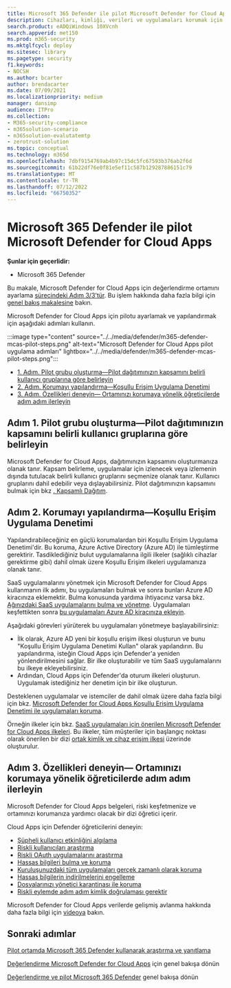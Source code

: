 ```yaml
---
title: Microsoft 365 Defender ile pilot Microsoft Defender for Cloud Apps
description: Cihazları, kimliği, verileri ve uygulamaları korumak için tasarlanmış güvenlik çözümünü test etmek ve deneyimlemek için Microsoft 365 Defender deneme laboratuvarınızı veya pilot ortamınızı ayarlayın.
search.product: eADQiWindows 10XVcnh
search.appverid: met150
ms.prod: m365-security
ms.mktglfcycl: deploy
ms.sitesec: library
ms.pagetype: security
f1.keywords:
- NOCSH
ms.author: bcarter
author: brendacarter
ms.date: 07/09/2021
ms.localizationpriority: medium
manager: dansimp
audience: ITPro
ms.collection:
- M365-security-compliance
- m365solution-scenario
- m365solution-evalutatemtp
- zerotrust-solution
ms.topic: conceptual
ms.technology: m365d
ms.openlocfilehash: 7dbf9154769ab4b97c15dc5fc67593b376ab2f6d
ms.sourcegitcommit: 61b22df76e0f81e5ef11c587b129287886151c79
ms.translationtype: MT
ms.contentlocale: tr-TR
ms.lasthandoff: 07/12/2022
ms.locfileid: "66750352"
---
```

# <a name="pilot-microsoft-defender-for-cloud-apps-with-microsoft-365-defender"></a>Microsoft 365 Defender ile pilot Microsoft Defender for Cloud Apps


**Şunlar için geçerlidir:**
- Microsoft 365 Defender

Bu makale, Microsoft Defender for Cloud Apps için değerlendirme ortamını ayarlama [sürecindeki Adım 3/3'tür](eval-defender-mcas-overview.md). Bu işlem hakkında daha fazla bilgi için [genel bakış makalesine](eval-defender-mcas-overview.md) bakın.

Microsoft Defender for Cloud Apps için pilotu ayarlamak ve yapılandırmak için aşağıdaki adımları kullanın.


:::image type="content" source="../../media/defender/m365-defender-mcas-pilot-steps.png" alt-text="Microsoft Defender for Cloud Apps pilot uygulama adımları" lightbox="../../media/defender/m365-defender-mcas-pilot-steps.png":::
- [1. Adım. Pilot grubu oluşturma—Pilot dağıtımınızın kapsamını belirli kullanıcı gruplarına göre belirleyin](#step-1-create-the-pilot-groupscope-your-pilot-deployment-to-certain-user-groups)
- [2. Adım. Korumayı yapılandırma—Koşullu Erişim Uygulama Denetimi](#step-2-configure-protectionconditional-access-app-control)
- [3. Adım. Özellikleri deneyin— Ortamınızı korumaya yönelik öğreticilerde adım adım ilerleyin](#step-3-try-out-capabilitieswalk-through-tutorials-for-protecting-your-environment) 

## <a name="step-1-create-the-pilot-groupscope-your-pilot-deployment-to-certain-user-groups"></a>Adım 1. Pilot grubu oluşturma—Pilot dağıtımınızın kapsamını belirli kullanıcı gruplarına göre belirleyin

Microsoft Defender for Cloud Apps, dağıtımınızın kapsamını oluşturmanıza olanak tanır. Kapsam belirleme, uygulamalar için izlenecek veya izlemenin dışında tutulacak belirli kullanıcı gruplarını seçmenize olanak tanır. Kullanıcı gruplarını dahil edebilir veya dışlayabilirsiniz. Pilot dağıtımınızın kapsamını bulmak için bkz [. Kapsamlı Dağıtım](/cloud-app-security/scoped-deployment).


## <a name="step-2-configure-protectionconditional-access-app-control"></a>Adım 2. Korumayı yapılandırma—Koşullu Erişim Uygulama Denetimi

Yapılandırabileceğiniz en güçlü korumalardan biri Koşullu Erişim Uygulama Denetimi'dir. Bu koruma, Azure Active Directory (Azure AD) ile tümleştirme gerektirir. Tasdiklediğiniz bulut uygulamalarına ilgili ilkeler (sağlıklı cihazlar gerektirme gibi) dahil olmak üzere Koşullu Erişim ilkeleri uygulamanıza olanak tanır. 

SaaS uygulamalarını yönetmek için Microsoft Defender for Cloud Apps kullanmanın ilk adımı, bu uygulamaları bulmak ve sonra bunları Azure AD kiracınıza eklemektir. Bulma konusunda yardıma ihtiyacınız varsa bkz. [Ağınızdaki SaaS uygulamalarını bulma ve yönetme](/cloud-app-security/tutorial-shadow-it). Uygulamaları keşfettikten sonra [bu uygulamaları Azure AD kiracınıza ekleyin](/azure/active-directory/manage-apps/add-application-portal).

Aşağıdaki görevleri yürüterek bu uygulamaları yönetmeye başlayabilirsiniz:

- İlk olarak, Azure AD yeni bir koşullu erişim ilkesi oluşturun ve bunu "Koşullu Erişim Uygulama Denetimi Kullan" olarak yapılandırın. Bu yapılandırma, isteğin Cloud Apps için Defender'a yeniden yönlendirilmesini sağlar. Bir ilke oluşturabilir ve tüm SaaS uygulamalarını bu ilkeye ekleyebilirsiniz.
- Ardından, Cloud Apps için Defender'da oturum ilkeleri oluşturun. Uygulamak istediğiniz her denetim için bir ilke oluşturun.

Desteklenen uygulamalar ve istemciler de dahil olmak üzere daha fazla bilgi için bkz. [Microsoft Defender for Cloud Apps Koşullu Erişim Uygulama Denetimi ile uygulamaları koruma](/cloud-app-security/proxy-intro-aad). 

Örneğin ilkeler için bkz. [SaaS uygulamaları için önerilen Microsoft Defender for Cloud Apps ilkeleri](../office-365-security/mcas-saas-access-policies.md). Bu ilkeler, tüm müşteriler için başlangıç noktası olarak önerilen bir dizi [ortak kimlik ve cihaz erişim ilkesi](../office-365-security/microsoft-365-policies-configurations.md) üzerinde oluşturulur. 

## <a name="step-3-try-out-capabilitieswalk-through-tutorials-for-protecting-your-environment"></a>Adım 3. Özellikleri deneyin— Ortamınızı korumaya yönelik öğreticilerde adım adım ilerleyin 

Microsoft Defender for Cloud Apps belgeleri, riski keşfetmenize ve ortamınızı korumanıza yardımcı olacak bir dizi öğretici içerir. 

Cloud Apps için Defender öğreticilerini deneyin:

- [Şüpheli kullanıcı etkinliğini algılama](/cloud-app-security/tutorial-suspicious-activity)
- [Riskli kullanıcıları araştırma](/cloud-app-security/tutorial-ueba)
- [Riskli OAuth uygulamalarını araştırma](/cloud-app-security/investigate-risky-oauth)
- [Hassas bilgileri bulma ve koruma](/cloud-app-security/tutorial-dlp)
- [Kuruluşunuzdaki tüm uygulamaları gerçek zamanlı olarak koruma](/cloud-app-security/tutorial-proxy)
- [Hassas bilgilerin indirilmelerini engelleme](/cloud-app-security/use-case-proxy-block-session-aad)
- [Dosyalarınızı yönetici karantinası ile koruma](/cloud-app-security/use-case-admin-quarantine)
- [Riskli eylemde adım adım kimlik doğrulaması gerektir](/cloud-app-security/tutorial-step-up-authentication)

Microsoft Defender for Cloud Apps verilerde gelişmiş avlanma hakkında daha fazla bilgi için [videoya](https://www.microsoft.com/en-us/videoplayer/embed/RWFISa) bakın.

## <a name="next-steps"></a>Sonraki adımlar

[Pilot ortamda Microsoft 365 Defender kullanarak araştırma ve yanıtlama](eval-defender-investigate-respond.md)

[Değerlendirme Microsoft Defender for Cloud Apps](eval-defender-mcas-overview.md) için genel bakışa dönün

[Değerlendirme ve pilot Microsoft 365 Defender](eval-overview.md) genel bakışa dönün
